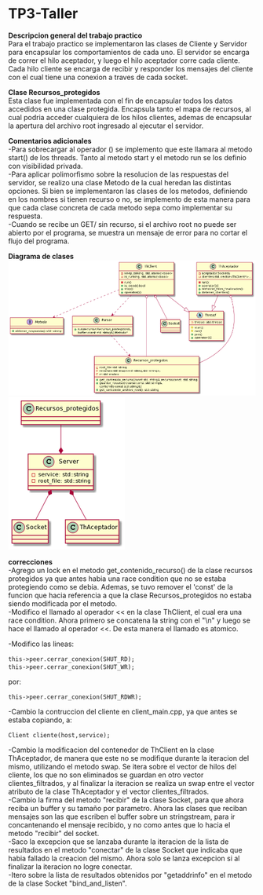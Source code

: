 # TP3-Taller

**Descripcion general del trabajo practico**  
Para el trabajo practico se implementaron las clases de Cliente y Servidor para encapsular los comportamientos de cada uno. El servidor se encarga de correr el hilo aceptador, y luego el hilo aceptador corre cada cliente. Cada hilo cliente se encarga de recibir y responder los mensajes del cliente con el cual tiene una conexion a traves de cada socket.   

**Clase Recursos_protegidos**  
Esta clase fue implementada con el fin de encapsular todos los datos accedidos en una clase protegida. Encapsula tanto el mapa de recursos, al cual podria acceder cualquiera de los hilos clientes, ademas de encapsular la apertura del archivo root ingresado al ejecutar el servidor.

**Comentarios adicionales**  
-Para sobrecargar al operador () se implemento que este llamara al metodo start() de los threads. Tanto al metodo start y el metodo run se los definio con visibilidad privada.  
-Para aplicar polimorfismo sobre la resolucion de las respuestas del servidor, se realizo una clase Metodo de la cual heredan las distintas opciones. Si bien se implementaron las clases de los metodos, definiendo en los nombres si tienen recurso o no, se implemento de esta manera para que cada clase concreta de cada metodo sepa como implementar su respuesta.  
-Cuando se recibe un GET/ sin recurso, si el archivo root no puede ser abierto por el programa, se muestra un mensaje de error para no cortar el flujo del programa.  

**Diagrama de clases**  
![Alt Text](clasestp3.png)
![Alt Text](clasestp33.png)

**correcciones**  
-Agrego un lock en el metodo get_contenido_recurso() de la clase recursos protegidos ya que antes habia una race condition que no se estaba protegiendo como se debia. Ademas, se tuvo remover el 'const' de la funcion que hacia referencia a que la clase Recursos_protegidos no estaba siendo modificada por el metodo.  
-Modifico el llamado al operador << en la clase ThClient, el cual era una race condition. Ahora primero se concatena la string con el "\n" y luego se hace el llamado al operador <<. De esta manera el llamado es atomico.  

-Modifico las lineas:
```
this->peer.cerrar_conexion(SHUT_RD);
this->peer.cerrar_conexion(SHUT_WR);
```  
por:
```
this->peer.cerrar_conexion(SHUT_RDWR);
```
-Cambio la contruccion del cliente en client_main.cpp, ya que antes se estaba copiando, a:  
```
Client cliente(host,service);
```
-Cambio la modificacion del contenedor de ThClient en la clase ThAceptador, de manera que este no se modifique durante la iteracion del mismo, utilizando el metodo swap. Se itera sobre el vector de hilos del cliente, los que no son eliminados se guardan en otro vector clientes_filtrados, y al finalizar la iteracion se realiza un swap entre el vector atributo de la clase ThAceptador y el vector clientes_filtrados.  
-Cambio la firma del metodo "recibir" de la clase Socket, para que ahora reciba un buffer y su tamaño por parametro. Ahora las clases que reciban mensajes son las que escriben el buffer sobre un stringstream, para ir concantenando el mensaje recibido, y no como antes que lo hacia el metodo "recibir" del socket.  
-Saco la excepcion que se lanzaba durante la iteracion de la lista de resultados en el metodo "conectar" de la clase Socket que indicaba que habia fallado la creacion del mismo. Ahora solo se lanza excepcion si al finalizar la iteracion no logre conectar.  
-Itero sobre la lista de resultados obtenidos por "getaddrinfo" en el metodo de la clase Socket "bind_and_listen".  
